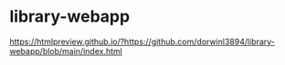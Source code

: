 # library-webapp


https://htmlpreview.github.io/?https://github.com/dorwinl3894/library-webapp/blob/main/index.html 

